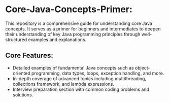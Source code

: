 # Core-Java-Concepts-Primer:

This repository is a comprehensive guide for understanding core Java concepts. It serves as a primer for beginners and intermediates to deepen their understanding of key Java programming principles through well-structured examples and explanations.

## Core Features:

* Detailed examples of fundamental Java concepts such as object-oriented programming, data types, loops, exception handling, and more.
* In-depth coverage of advanced topics including multithreading, collections framework, and lambda expressions.
* Interview preparation section with common coding problems and solutions.